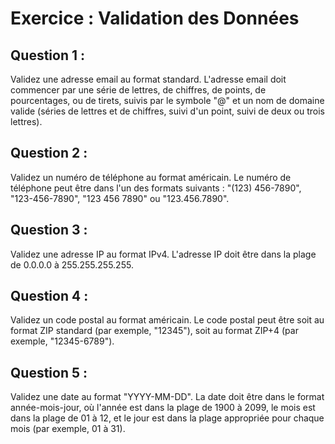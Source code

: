 # Exercice : Validation des Données

## Question 1 :
Validez une adresse email au format standard. L'adresse email doit commencer par une série de lettres, de chiffres, de points, de pourcentages, ou de tirets, suivis par le symbole "@" et un nom de domaine valide (séries de lettres et de chiffres, suivi d'un point, suivi de deux ou trois lettres).

## Question 2 :
Validez un numéro de téléphone au format américain. Le numéro de téléphone peut être dans l'un des formats suivants : "(123) 456-7890", "123-456-7890", "123 456 7890" ou "123.456.7890".

## Question 3 :
Validez une adresse IP au format IPv4. L'adresse IP doit être dans la plage de 0.0.0.0 à 255.255.255.255.

## Question 4 :
Validez un code postal au format américain. Le code postal peut être soit au format ZIP standard (par exemple, "12345"), soit au format ZIP+4 (par exemple, "12345-6789").

## Question 5 :
Validez une date au format "YYYY-MM-DD". La date doit être dans le format année-mois-jour, où l'année est dans la plage de 1900 à 2099, le mois est dans la plage de 01 à 12, et le jour est dans la plage appropriée pour chaque mois (par exemple, 01 à 31).
